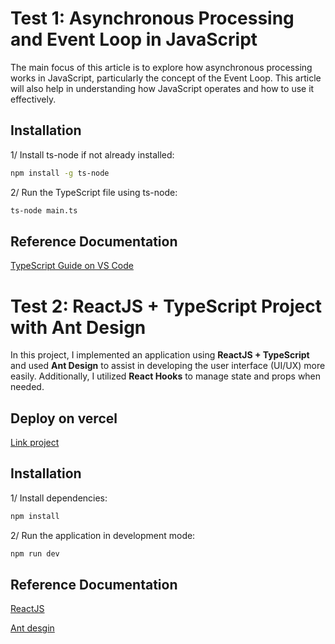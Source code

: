 # Test 1: Asynchronous Processing and Event Loop in JavaScript

The main focus of this article is to explore how asynchronous processing works in JavaScript, particularly the concept of the Event Loop. This article will also help in understanding how JavaScript operates and how to use it effectively.

## Installation

1/ Install ts-node if not already installed:

```bash
npm install -g ts-node
```
2/ Run the TypeScript file using ts-node:

```bash
ts-node main.ts
```

## Reference Documentation

[TypeScript Guide on VS Code](https://code.visualstudio.com/docs/typescript/typescript-compiling)


# Test 2: ReactJS + TypeScript Project with Ant Design

In this project, I implemented an application using **ReactJS + TypeScript** and used **Ant Design** to assist in developing the user interface (UI/UX) more easily. Additionally, I utilized **React Hooks** to manage state and props when needed.

## Deploy on vercel

[Link project](https://project-management-user.vercel.app)

## Installation

1/ Install dependencies:

```bash
npm install
```
2/ Run the application in development mode:
```bash
npm run dev
```

## Reference Documentation
[ReactJS](https://react.dev)

[Ant desgin](https://ant.design)